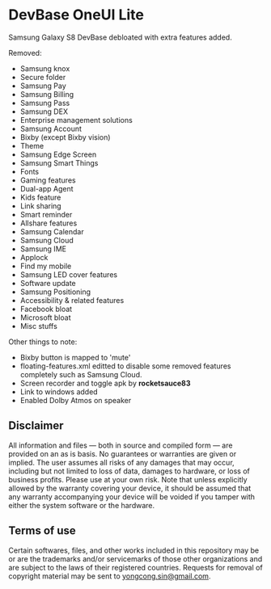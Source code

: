 # DevBase OneUI Lite
 Samsung Galaxy S8 DevBase debloated with extra features added.

Removed:
- Samsung knox
- Secure folder
- Samsung Pay
- Samsung Billing
- Samsung Pass
- Samsung DEX
- Enterprise management solutions
- Samsung Account
- Bixby (except Bixby vision)
- Theme
- Samsung Edge Screen
- Samsung Smart Things
- Fonts
- Gaming features
- Dual-app Agent
- Kids feature
- Link sharing
- Smart reminder
- Allshare features
- Samsung Calendar
- Samsung Cloud
- Samsung IME
- Applock
- Find my mobile
- Samsung LED cover features
- Software update
- Samsung Positioning
- Accessibility & related features
- Facebook bloat
- Microsoft bloat
- Misc stuffs

Other things to note:
- Bixby button is mapped to 'mute'
- floating-features.xml editted to disable some removed features completely such as Samsung Cloud.
- Screen recorder and toggle apk by **rocketsauce83**
- Link to windows added
- Enabled Dolby Atmos on speaker

## Disclaimer
All information and files — both in source and compiled form — are provided on an as is basis. No guarantees or warranties are given or implied. The user assumes all risks of any damages that may occur, including but not limited to loss of data, damages to hardware, or loss of business profits. Please use at your own risk. Note that unless explicitly allowed by the warranty covering your device, it should be assumed that any warranty accompanying your device will be voided if you tamper with either the system software or the hardware.

## Terms of use
Certain softwares, files, and other works included in this repository may be or are the trademarks and/or servicemarks of those other organizations and are subject to the laws of their registered countries. Requests for removal of copyright material may be sent to yongcong.sin@gmail.com.
